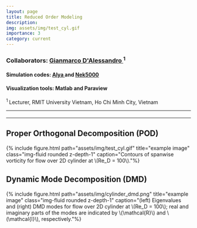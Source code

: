 ```yaml
---
layout: page
title: Reduced Order Modeling
description:
img: assets/img/test_cyl.gif
importance: 3
category: current
---
```


<style>
  .top-one {
     margin-top: 0.5cm;
  }
</style>


<h3> Collaborators: <a href="https://www.researchgate.net/profile/Gianmarco-Dalessandro-2"> Gianmarco D'Alessandro </a> <sup> 1 </sup>

<h4 class="content"><span> Simulation codes: </span> <a href="https://www.bsc.es/research-development/research-areas/engineering-simulations/alya-high-performance-computational"> Alya </a> and <a href="https://nek5000.mcs.anl.gov/"> Nek5000 </a> </h4>
<h4 class="content"><span> Visualization tools: </span>  Matlab and Paraview </h4>

<p class="top-one"> <sup> 1 </sup> Lecturer, RMIT University Vietnam, Ho Chi Minh City, Vietnam
<!-- <br>
<sup> 2 </sup> Group Leader, Large-scale turbulence simulation, Barcelona Supercomputing Center (BSC), Spain <br>
<sup> 3 </sup> Postdoctoral researcher, Large-scale turbulence simulation, Barcelona Supercomputing Center (BSC), Spain -->
</p>

<hr>

<p class="top-one"> </p>

<!-- <h5> <u>Aim</u> : First, to implement ROM tools in Python/VTK framework and carry out validation studies for incompressible flow over cylinder test case. Next, use the tools to capture the dynamical features of "chaneling phenomenon" as discussed in our work on  <a href="http://127.0.0.1:4000/projects/1_project/"> roughness effects on flow over airfoils.</a></h5> -->

<hr>
<p class="top-one"> </p>

<h2 class="content"><span> Proper Orthogonal Decomposition (POD) </span> </h2>

<p class="top-one"> </p>

<div class="row justify-content-center">
    <div class="col-sm mt-3 mt-md-0">
        {% include figure.html path="assets/img/test_cyl.gif" title="example image" class="img-fluid rounded z-depth-1" caption="Contours of spanwise vorticity for flow over 2D cylinder at \(Re_D = 100\)."%}
    </div>
</div>

<p class="top-one"> </p>

<h2 class="content"><span> Dynamic Mode Decomposition (DMD) </span> </h2>

<p class="top-one"> </p>


<div class="row justify-content-center">
    <div class="col-sm mt-3 mt-md-0">
        {% include figure.html path="assets/img/cylinder_dmd.png" title="example image" class="img-fluid rounded z-depth-1" caption="(left) Eigenvalues and (right) DMD modes for flow over 2D cylinder at \(Re_D = 100\); real and imaginary parts of the modes are indicated by \(\mathcal{R}\) and \(\mathcal{I}\), respectively."%}
    </div>
</div>




<!-- The code is simple.
Just wrap your images with `<div class="col-sm">` and place them inside `<div class="row">` (read more about the <a href="https://getbootstrap.com/docs/4.4/layout/grid/">Bootstrap Grid</a> system).
To make images responsive, add `img-fluid` class to each; for rounded corners and shadows use `rounded` and `z-depth-1` classes.
Here's the code for the last row of images above:

{% raw %}
```html
<div class="row justify-content-sm-center">
    <div class="col-sm-8 mt-3 mt-md-0">
        {% include figure.html path="assets/img/6.jpg" title="example image" class="img-fluid rounded z-depth-1" %}
    </div>
    <div class="col-sm-4 mt-3 mt-md-0">
        {% include figure.html path="assets/img/11.jpg" title="example image" class="img-fluid rounded z-depth-1" %}
    </div>
</div>
```
{% endraw %} -->
